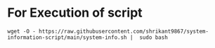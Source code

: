 

# For Execution of script


 `wget -O - https://raw.githubusercontent.com/shrikant9867/system-information-script/main/system-info.sh |  sudo bash`
